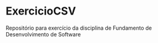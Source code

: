 # ExercicioCSV
Repositório para exercício da disciplina de Fundamento de Desenvolvimento de Software

